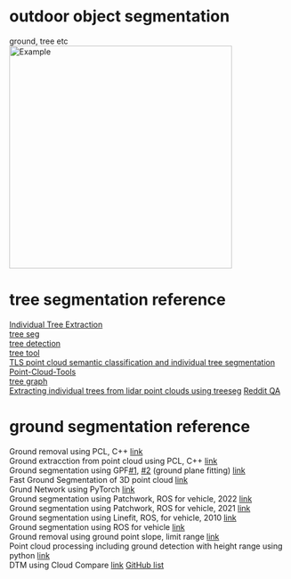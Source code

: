 # outdoor object segmentation
ground, tree etc</br>
<img src="https://github.com/leggedrobotics/tree_detection/blob/main/doc/forest3.jpg" alt="Example" width="400">

# tree segmentation reference
[Individual Tree Extraction](https://github.com/HiphonL/IndividualTreeExtraction)</br>
[tree seg](https://github.com/apburt/treeseg)</br>
[tree detection](https://github.com/leggedrobotics/tree_detection)</br>
[tree tool](https://github.com/porteratzo/TreeTool)</br>
[TLS point cloud semantic classification and individual tree segmentation](https://github.com/philwilkes/TLS2trees)</br>
[Point-Cloud-Tools](https://github.com/tuomasyr/Point-Cloud-Tools)</br>
[tree graph](https://github.com/mattbv/treegraph)</br>
[Extracting individual trees from lidar point clouds using treeseg](https://besjournals.onlinelibrary.wiley.com/doi/10.1111/2041-210X.13121)
[Reddit QA](https://www.reddit.com/r/QGIS/comments/10x4yyc/removing_trees_and_buildings_from_contours/)

# ground segmentation reference
Ground removal using PCL, C++ [link](https://github.com/HViktorTsoi/pointcloud_ground_removal)</br>
Ground extracction from point cloud using PCL, C++ [link](https://github.com/fazanham/Ground-Extraction-From-Point-Cloud)</br>
Ground segmentation using GPF[#1](https://github.com/HusseinLezzaik/Segmentation-of-3D-Point-Cloud), [#2](https://arxiv.org/pdf/2207.11919.pdf) (ground plane fitting) [link](https://github.com/JonasHablitzel/PyGroundSegmentation)</br>
Fast Ground Segmentation of 3D point cloud [link](https://github.com/chrise96/3D_Ground_Segmentation)</br>
Grund Network using PyTorch [link](https://github.com/anshulpaigwar/GndNet)</br>
Ground segmentation using Patchwork, ROS for vehicle, 2022 [link](https://github.com/url-kaist/patchwork-plusplus)</br>
Ground segmentation using Patchwork, ROS for vehicle, 2021 [link](https://github.com/LimHyungTae/patchwork)</br>
Ground segmentation using Linefit, ROS, for vehicle, 2010 [link](https://github.com/lorenwel/linefit_ground_segmentation)</br>
Ground segmentation using ROS for vehicle [link](https://github.com/wangx1996/Fast-Ground-Segmentation-Based-on-JPC)</br>
Ground removal using ground point slope, limit range [link](https://github.com/SilvesterHsu/LiDAR_ground_removal)</br>
Point cloud processing including ground detection with height range using python [link](https://github.com/Chim-SO/pointcloudprocessing)</br>
DTM using Cloud Compare [link](https://www.youtube.com/watch?v=48WcjQDMTAM)
[GitHub list](https://github.com/topics/ground-segmentation?l=c%2B%2B&o=desc&s=stars)</br>
